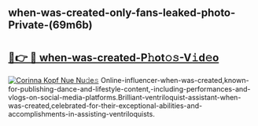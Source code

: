 ## when-was-created-only-fans​-leaked-photo​-Private-(69m6b)


# <h2><a href="https://mediaupload.pro?title=when-was-created&ref=git">🔗👉 🔴 when-was-created-P𝚑ot𝚘𝚜-V𝚒d𝚎o</a></h2>

[![Corinna Kopf Nue Nu𝚍e𝚜](https://i.imgur.com/0qMVB7G.gif)](https://mediaupload.pro?title=when-was-created&ref=git)
Online-influencer-when-was-created,known-for-publishing-dance-and-lifestyle-content,-including-performances-and-vlogs-on-social-media-platforms.Brilliant-ventriloquist-assistant-when-was-created,celebrated-for-their-exceptional-abilities-and-accomplishments-in-assisting-ventriloquists.  